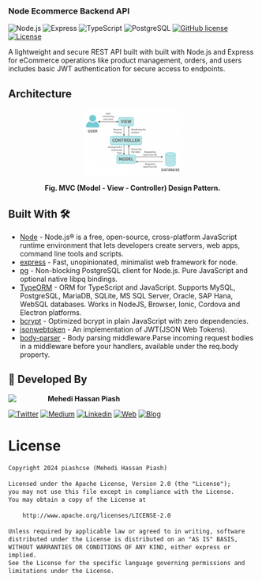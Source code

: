 ### Node Ecommerce Backend API
![Node.js](https://img.shields.io/badge/Node.js-18.0.0-brightgreen)
![Express](https://img.shields.io/badge/Express-4.17.1-brightgreen)
![TypeScript](https://img.shields.io/badge/TypeScript-4.4.4-blue)
![PostgreSQL](https://img.shields.io/badge/PostgreSQL-8.7.1-blue)
[![GitHub license](https://img.shields.io/badge/license-Apache%20License%202.0-blue.svg?style=flat)](https://www.apache.org/licenses/LICENSE-2.0)
<a href="https://github.com/piashcse"><img alt="License" src="https://img.shields.io/static/v1?label=GitHub&message=piashcse&color=C51162"/></a>

A lightweight and secure REST API built with  built with Node.js and Express for eCommerce operations like product management, orders, and users includes basic JWT authentication for secure access to endpoints.

## Architecture
<p align="center">
  <img width="40%" height="25%" src="https://github.com/piashcse/node-ecommerce-api/blob/master/screenshots/mvc.png" />
</p>
<p align="center">
<b>Fig.  MVC (Model - View - Controller) Design Pattern.</b>
</p>


## Built With 🛠
- [Node](https://nodejs.org/en) - Node.js® is a free, open-source, cross-platform JavaScript runtime environment that lets developers create servers, web apps, command line tools and scripts.
- [express](https://expressjs.com/) - Fast, unopinionated, minimalist web framework for node.
- [pg](https://github.com/brianc/node-postgres) - Non-blocking PostgreSQL client for Node.js. Pure JavaScript and optional native libpq bindings.
- [TypeORM](https://typeorm.io/) - ORM for TypeScript and JavaScript. Supports MySQL, PostgreSQL, MariaDB, SQLite, MS SQL Server, Oracle, SAP Hana, WebSQL databases. Works in NodeJS, Browser, Ionic, Cordova and Electron platforms.
- [bcrypt](https://github.com/dcodeIO/bcrypt.js) - Optimized bcrypt in plain JavaScript with zero dependencies.
- [jsonwebtoken](https://github.com/auth0/node-jsonwebtoken) - An implementation of JWT(JSON Web Tokens).
- [body-parser](https://www.npmjs.com/package/body-parser) - Body parsing middleware.Parse incoming request bodies in a middleware before your handlers, available under the req.body property.



## 👨 Developed By

<a href="https://twitter.com/piashcse" target="_blank">
  <img src="https://avatars.githubusercontent.com/piashcse" width="80" align="left">
</a>

**Mehedi Hassan Piash**

[![Twitter](https://img.shields.io/badge/-Twitter-1DA1F2?logo=x&logoColor=white&style=for-the-badge)](https://twitter.com/piashcse)
[![Medium](https://img.shields.io/badge/-Medium-00AB6C?logo=medium&logoColor=white&style=for-the-badge)](https://medium.com/@piashcse)
[![Linkedin](https://img.shields.io/badge/-LinkedIn-0077B5?logo=linkedin&logoColor=white&style=for-the-badge)](https://www.linkedin.com/in/piashcse/)
[![Web](https://img.shields.io/badge/-Web-0073E6?logo=appveyor&logoColor=white&style=for-the-badge)](https://piashcse.github.io/)
[![Blog](https://img.shields.io/badge/-Blog-0077B5?logo=readme&logoColor=white&style=for-the-badge)](https://piashcse.blogspot.com)

# License
```
Copyright 2024 piashcse (Mehedi Hassan Piash)

Licensed under the Apache License, Version 2.0 (the "License");
you may not use this file except in compliance with the License.
You may obtain a copy of the License at

    http://www.apache.org/licenses/LICENSE-2.0

Unless required by applicable law or agreed to in writing, software
distributed under the License is distributed on an "AS IS" BASIS,
WITHOUT WARRANTIES OR CONDITIONS OF ANY KIND, either express or implied.
See the License for the specific language governing permissions and
limitations under the License.
```

